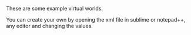 These are some example virtual worlds.

You can create your own by opening the xml file in sublime or notepad++, any editor
and changing the values.

